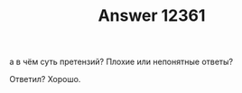 ﻿---
title: "Answer 12361"
se.owner.user_id: 524190
se.owner.display_name: "сакура"
se.owner.link: "https://ru.meta.stackoverflow.com/users/524190/%d1%81%d0%b0%d0%ba%d1%83%d1%80%d0%b0"
se.answer_id: 12361
se.question_id: 12327
se.post_type: answer
se.is_accepted: False
---
<p>а в чём суть претензий? Плохие или непонятные ответы?</p>
<p>Ответил? Хорошо.</p>
